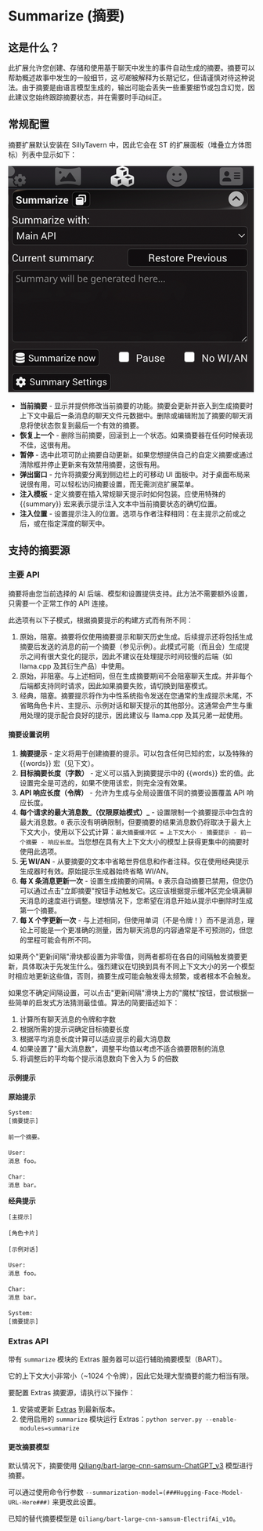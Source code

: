 # Summarize (摘要)

## 这是什么？

此扩展允许您创建、存储和使用基于聊天中发生的事件自动生成的摘要。摘要可以帮助概述故事中发生的一般细节，这*可能*被解释为长期记忆，但请谨慎对待这种说法。由于摘要是由语言模型生成的，输出可能会丢失一些重要细节或包含幻觉，因此建议您始终跟踪摘要状态，并在需要时手动纠正。

## 常规配置

摘要扩展默认安装在 SillyTavern 中，因此它会在 ST 的扩展面板（堆叠立方体图标）列表中显示如下：

![摘要配置面板](/static/extensions/summarize.png)

- **当前摘要** - 显示并提供修改当前摘要的功能。摘要会更新并嵌入到生成摘要时上下文中最后一条消息的聊天文件元数据中。删除或编辑附加了摘要的聊天消息将使状态恢复到最后一个有效的摘要。
- **恢复上一个** - 删除当前摘要，回滚到上一个状态。如果摘要器在任何时候表现不佳，这很有用。
- **暂停** - 选中此项可防止摘要自动更新。如果您想提供自己的自定义摘要或通过清除框并停止更新来有效禁用摘要，这很有用。
- **弹出窗口** - 允许将摘要分离到侧边栏上的可移动 UI 面板中。对于桌面布局来说很有用，可以轻松访问摘要设置，而无需浏览扩展菜单。
- **注入模板** - 定义摘要在插入常规聊天提示时如何包装。应使用特殊的 \{\{summary\}\} 宏来表示提示注入文本中当前摘要状态的确切位置。
- **注入位置** - 设置提示注入的位置。选项与作者注释相同：在主提示之前或之后，或在指定深度的聊天中。

## 支持的摘要源

### 主要 API

摘要将由您当前选择的 AI 后端、模型和设置提供支持。此方法不需要额外设置，只需要一个正常工作的 API 连接。

此选项有以下子模式，根据摘要提示的构建方式而有所不同：

1. 原始，阻塞。摘要将仅使用摘要提示和聊天历史生成。后续提示还将包括生成摘要后发送的消息的前一个摘要（参见示例）。此模式可能（而且会）生成提示之间有很大变化的提示，因此不建议在处理提示时间较慢的后端（如 llama.cpp 及其衍生产品）中使用。
2. 原始，非阻塞。与上述相同，但在生成摘要期间不会阻塞聊天生成。并非每个后端都支持同时请求，因此如果摘要失败，请切换到阻塞模式。
3. 经典，阻塞。摘要提示将作为中性系统指令发送在您通常的生成提示末尾，不省略角色卡片、主提示、示例对话和聊天提示的其他部分。这通常会产生与重用处理的提示配合良好的提示，因此建议与 llama.cpp 及其兄弟一起使用。

#### 摘要设置说明

1. **摘要提示** - 定义将用于创建摘要的提示。可以包含任何已知的宏，以及特殊的 \{\{words\}\} 宏（见下文）。
2. **目标摘要长度（字数）** - 定义可以插入到摘要提示中的 \{\{words\}\} 宏的值。此设置完全是可选的，如果不使用该宏，则完全没有效果。
3. **API 响应长度（令牌）** - 允许为生成与全局设置值不同的摘要设置覆盖 API 响应长度。
4. **每个请求的最大消息数_（仅限原始模式）_** - 设置限制一个摘要提示中包含的最大消息数。`0` 表示没有明确限制，但要摘要的结果消息数仍将取决于最大上下文大小，使用以下公式计算：`最大摘要缓冲区 = 上下文大小 - 摘要提示 - 前一个摘要 - 响应长度`。当您想在具有大上下文大小的模型上获得更集中的摘要时使用此选项。
5. **无 WI/AN** - 从要摘要的文本中省略世界信息和作者注释。仅在使用经典提示生成器时有效。原始提示生成器始终省略 WI/AN。
6. **每 X 条消息更新一次** - 设置生成摘要的间隔。`0` 表示自动摘要已禁用，但您仍可以通过点击"立即摘要"按钮手动触发它。这应该根据提示缓冲区完全填满聊天消息的速度进行调整。理想情况下，您希望在消息开始从提示中删除时生成第一个摘要。
7. **每 X 个字更新一次** - 与上述相同，但使用单词（不是令牌！）而不是消息，理论上可能是一个更准确的测量，因为聊天消息的内容通常是不可预测的，但您的里程可能会有所不同。

如果两个"更新间隔"滑块都设置为非零值，则两者都将在各自的间隔触发摘要更新，具体取决于先发生什么。强烈建议在切换到具有不同上下文大小的另一个模型时相应地更新这些值，否则，摘要生成可能会触发得太频繁，或者根本不会触发。

如果您不确定间隔设置，可以点击"更新间隔"滑块上方的"魔杖"按钮，尝试根据一些简单的启发式方法猜测最佳值。算法的简要描述如下：

1. 计算所有聊天消息的令牌和字数
2. 根据所需的提示词确定目标摘要长度
3. 根据平均消息长度计算可以适应提示的最大消息数
4. 如果设置了"最大消息数"，调整平均值以考虑不适合摘要限制的消息
5. 将调整后的平均每个提示消息数向下舍入为 5 的倍数

#### 示例提示

**原始提示**
```
System:
[摘要提示]

前一个摘要。

User:
消息 foo。

Char:
消息 bar。
```

**经典提示**
```
[主提示]

[角色卡片]

[示例对话]

User:
消息 foo。

Char:
消息 bar。

System:
[摘要提示]
```

### Extras API

带有 `summarize` 模块的 Extras 服务器可以运行辅助摘要模型（BART）。

它的上下文大小非常小（~1024 个令牌），因此它处理大型摘要的能力相当有限。

要配置 Extras 摘要源，请执行以下操作：

1. 安装或更新 [Extras](https://github.com/SillyTavern/SillyTavern-extras) 到最新版本。
2. 使用启用的 `summarize` 模块运行 Extras：`python server.py --enable-modules=summarize`

#### 更改摘要模型

默认情况下，摘要使用 [Qiliang/bart-large-cnn-samsum-ChatGPT_v3](https://huggingface.co/Qiliang/bart-large-cnn-samsum-ChatGPT_v3) 模型进行摘要。

可以通过使用命令行参数 `--summarization-model=(###Hugging-Face-Model-URL-Here###)` 来更改此设置。

已知的替代摘要模型是 `Qiliang/bart-large-cnn-samsum-ElectrifAi_v10`。
